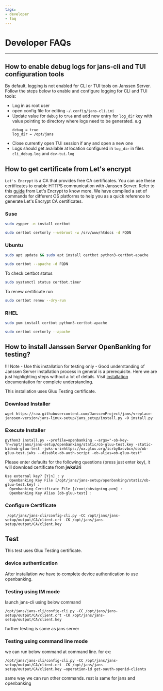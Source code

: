 ```yaml
---
tags:
- developer
- faq
---
```


# Developer FAQs

----------------------------

## How to enable debug logs for jans-cli and TUI configuration tools

By default, logging is not enabled for CLI or TUI tools on Janssen Server. Follow the steps below
to enable and configure logging for CLI and TUI tools:

- Log in as root user
- open config file for editing `~/.config/jans-cli.ini`
- Update value for `debug` to `true` and add new entry for `log_dir` key with value pointing to directory where logs need to be generated. e.g 
  ```
  debug = true
  log_dir = /opt/jans
  ```
- Close currently open TUI session if any and open a new one
- Logs should get available at location configured in `log_dir` in files `cli_debug.log` and `dev-tui.log`

## How to get certificate from Let's encrypt

 `Let's Encrypt` is a CA that provides free CA certificates. You can use these
certificates to enable HTTPS communication with Janssen Server. Refer to this
 [guide](https://letsencrypt.org/getting-started/) from Let's Encrypt to know
more. We have compiled a set of commands for different OS platforms to help
you as a quick reference to generate Let's Encrypt CA certificates.

### Suse

```bash
sudo zypper -n install certbot
```

```bash
sudo certbot certonly --webroot -w /srv/www/htdocs -d FQDN
```

### Ubuntu

```bash 
sudo apt update && sudo apt install certbot python3-certbot-apache
```
```bash
sudo certbot --apache -d FQDN
```

To check certbot status
```bash
sudo systemctl status certbot.timer
```

To renew certificate run
```bash
sudo certbot renew --dry-run
```

### RHEL

```bash
sudo yum install certbot python3-certbot-apache
```
```bash
sudo certbot certonly --apache
```

## How to install Janssen Server OpenBanking for testing?

!!! Note
    - Use this installation for testing only
    - Good understanding of Janssen Server installation process in general is a prerequisite. Here we are just highlighting steps without a lot of details. Visit [installation](../janssen-server/install/README.md) documentation for complete understanding.


This installation uses Gluu Testing certificate.

### Download Installer

```
wget https://raw.githubusercontent.com/JanssenProject/jans/vreplace-janssen-version/jans-linux-setup/jans_setup/install.py -O install.py
```

### Execute Installer

```
python3 install.py --profile=openbanking --args="-ob-key-fn=/opt/jans/jans-setup/openbanking/static/ob-gluu-test.key -static-kid=ob-gluu-test -jwks-uri=https://ox.gluu.org/icrby8xcvbcv/ob/ob-gluu-test.jwks --disable-ob-auth-script -ob-alias=ob-gluu-test"
```

Please enter defaults for the following questions (press just enter key), it will download certificate from **jwksUri**

```
Use external key? [Y|n] : y
  Openbanking Key File [/opt/jans/jans-setup/openbanking/static/ob-gluu-test.key] : 
  Openbanking Certificate File [/root/obsigning.pem] : 
  Openbanking Key Alias [ob-gluu-test] : 
```

### Configure Certificate

```
 /opt/jans/jans-cli/config-cli.py -CC /opt/jans/jans-setup/output/CA/client.crt -CK /opt/jans/jans-setup/output/CA/client.key
```

## Test

This test uses Gluu Testing certificate.

### device authentication
After installation we have to complete device authentication to use openbanking.

### Testing using IM mode
launch jans-cli using below command

```
/opt/jans/jans-cli/config-cli.py -CC /opt/jans/jans-setup/output/CA/client.crt -CK /opt/jans/jans-setup/output/CA/client.key
```
further testing is same as jans server

### Testing using command line mode

we can run below command at command line.
for ex:
```
/opt/jans/jans-cli/config-cli.py -CC /opt/jans/jans-setup/output/CA/client.crt -CK /opt/jans/jans-setup/output/CA/client.key –operation-id get-oauth-openid-clients
```

same way we can run  other commands.
rest is same for jans and openbanking
